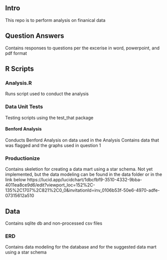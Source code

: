 <h2>Intro </h2>
This repo is to perform analysis on finanical data 

<h2> Question Answers </h2>
Contains responses to questions per the excerise in word, powerpoint, and pdf format 

<h2> R Scripts </h2>

<h3> Analysis.R </h3>
Runs script used to conduct the analysis

<h3> Data Unit Tests </h3>
Testing scripts using the test_that package 

  <h4> Benford Analysis </h4>
   Conducts Benford Analysis on data used in the Analysis
   Contains data that was flagged and the graphs used in question 1
   

<h3> Productionize </h3>
Contains skeletion for creating a data mart using a star schema. Not yet implemented, but the data modeling can be found in the data folder or in the link below
<link>
https://lucid.app/lucidchart/1dbcfbf9-3510-4332-9bba-4011ea8ce9d6/edit?viewport_loc=152%2C-135%2C1707%2C821%2C0_0&invitationId=inv_0106b53f-50e6-4970-adfe-07315612a510
</link>

<h2> Data </h2>
Contains sqlite db and non-processed csv files 

<h3> ERD </h3>
Contains data modeling for the database and for the suggested data mart using a star schema 



